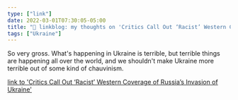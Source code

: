 ```yaml
---
type: ["link"]
date: 2022-03-01T07:30:05-05:00
title: "🔗 linkblog: my thoughts on 'Critics Call Out ‘Racist’ Western Coverage of Russia’s Invasion of Ukraine'"
tags: ["Ukraine"]
---
```

So very gross. What's happening in Ukraine is terrible, but terrible things are happening all over the world, and we shouldn't make Ukraine more terrible out of some kind of chauvinism.
 
[link to 'Critics Call Out ‘Racist’ Western Coverage of Russia’s Invasion of Ukraine'](https://www.vice.com/en/article/akvy84/racist-western-coverage-ukraine-russia)
